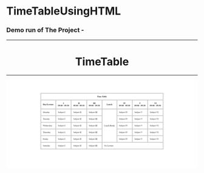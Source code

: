 # TimeTableUsingHTML

<h3>Demo run of The Project - </h3><hr>
<div align="center">
<h1 [align]="center">TimeTable</h1><hr>
<img src="./Timetable.png">
</div>

